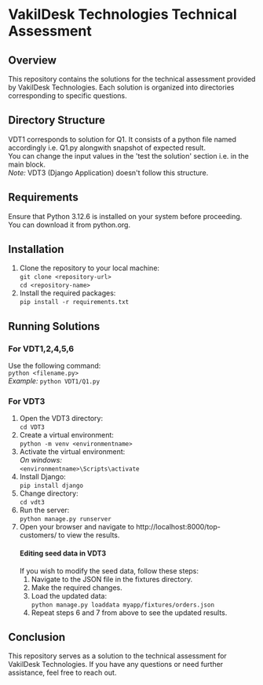 # VakilDesk Technologies Technical Assessment
## Overview
This repository contains the solutions for the technical assessment provided by VakilDesk Technologies. Each solution is organized into directories corresponding to specific questions.
## Directory Structure
VDT1 corresponds to solution for Q1. It consists of a python file named accordingly i.e. Q1.py alongwith snapshot of expected result.</br>
You can change the input values in the 'test the solution' section i.e. in the main block.</br>
*Note:* VDT3 (Django Application) doesn't follow this structure.
## Requirements
Ensure that Python 3.12.6 is installed on your system before proceeding. You can download it from python.org.
## Installation
1. Clone the repository to your local machine:</br>
```git clone <repository-url>```</br>
```cd <repository-name>```
2. Install the required packages:</br>
```pip install -r requirements.txt```
## Running Solutions
### For VDT1,2,4,5,6
Use the following command:</br>
```python <filename.py>```</br>
*Example:*
```python VDT1/Q1.py```
### For VDT3
1. Open the VDT3 directory:</br>
 ```cd VDT3```
2. Create a virtual environment:</br>
 ```python -m venv <environmentname>```
3. Activate the virtual environment:</br>
    *On windows:* </br>
```<environmentname>\Scripts\activate```
4. Install Django:</br>
 ```pip install django```
5. Change directory:</br>
```cd vdt3```
6. Run the server:</br>
```python manage.py runserver```
7. Open your browser and navigate to http://localhost:8000/top-customers/ to view the results.
   #### Editing seed data in VDT3
   If you wish to modify the seed data, follow these steps:
      1. Navigate to the JSON file in the fixtures directory.
      2. Make the required changes.
      3. Load the updated data:</br>
         ```python manage.py loaddata myapp/fixtures/orders.json```
      4. Repeat steps 6 and 7 from above to see the updated results.
## Conclusion
This repository serves as a solution to the technical assessment for VakilDesk Technologies. If you have any questions or need further assistance, feel free to reach out.








